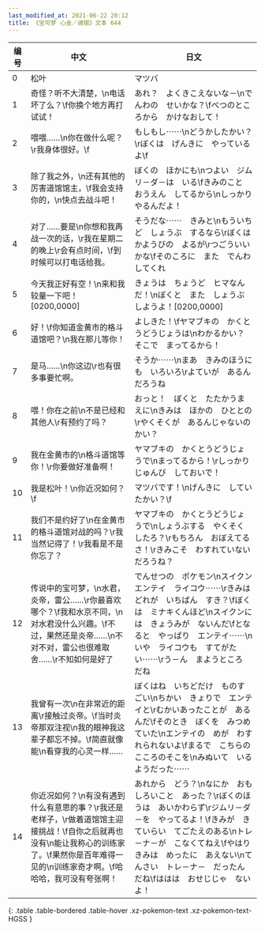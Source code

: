 ```yaml
---
last_modified_at: 2021-06-22 20:12
title: 《宝可梦 心金／魂银》文本 644
---
```

| 编号 | 中文 | 日文 |
| ---- | ---- | ---- |
| 0 | 松叶 | マツバ |
| 1 | 奇怪？听不大清楚，\n电话坏了么？\f你换个地方再打试试！ | あれ？　よくきこえないな－\nでんわの　せいかな？\fべつのところから　かけなおして！ |
| 2 | 喂喂……\n你在做什么呢？\r我身体很好。\f | もしもし⋯⋯\nどうかしたかい？\rぼくは　げんきに　やっているよ\f |
| 3 | 除了我之外，\n还有其他的厉害道馆馆主，\f我会支持你的，\n快点去战斗吧！ | ぼくの　ほかにも\nつよい　ジムリ－ダ－は　いる\fきみのこと　おうえん　してるから\nしっかり　やるんだよ！ |
| 4 | 对了……要是\n你想和我再战一次的话，\r我在星期二的晚上\r会有点时间，\f到时候可以打电话给我。 | そうだな⋯⋯　きみと\nもういちど　しょうぶ　するなら\rぼくは　かようびの　よるが\rつごういいかな\fそのころに　また　でんわしてくれ |
| 5 | 今天我正好有空！\n来和我较量一下吧！[0200,0000] | きょうは　ちょうど　ヒマなんだ！\nぼくと　また　しょうぶ　しようよ！[0200,0000] |
| 6 | 好！\f你知道金黄市的格斗道馆吧？\n我在那儿等你！ | よしきた！\fヤマブキの　かくとうどうじょうは\nわかるかい？　そこで　まってるから！ |
| 7 | 是马……\n你这边\r也有很多事要忙啊。 | そうか⋯⋯\nまあ　きみのほうにも　いろいろ\rよていが　あるんだろうね |
| 8 | 喂！你在之前\n不是已经和其他人\r有预约了吗？ | おっと！　ぼくと　たたかうまえに\nきみは　ほかの　ひととの\rやくそくが　あるんじゃないのかい？ |
| 9 | 我在金黄市的\n格斗道馆等你！\r你要做好准备啊！ | ヤマブキの　かくとうどうじょうで\nまってるから！\rしっかり　じゅんび　しておいで！ |
| 10 | 我是松叶！\n你近况如何？\f | マツバです！\nげんきに　していたかい？\f |
| 11 | 我们不是约好了\n在金黄市的格斗道馆对战的吗？\r我当然记得了！\r我看是不是你忘了？ | ヤマブキの　かくとうどうじょうで\nしょうぶする　やくそく　したろ？\rもちろん　おぼえてるさ！\rきみこそ　わすれていない　だろうね？ |
| 12 | 传说中的宝可梦，\n水君，炎帝，雷公……\r你最喜欢哪个？\f我和水京不同，\n对水君没什么兴趣。\f不过，果然还是炎帝……\n不对不对，雷公也很难取舍……\r不知如何是好了 | でんせつの　ポケモン\nスイクン　エンテイ　ライコウ⋯⋯\rきみは　どれが　いちばん　すき？\fぼくは　ミナキくんほど\nスイクンには　きょうみが　ないんだ\fとなると　やっぱり　エンテイ⋯⋯\nいや　ライコウも　すてがたい⋯⋯\rう－ん　まようところ　だね |
| 13 | 我曾有一次\n在非常近的距离\r接触过炎帝。\f当时炎帝那双注视\n我的眼神我这辈子都忘不掉。\f简直就像能\n看穿我的心灵一样…… | ぼくはね　いちどだけ　ものすごい\nちかい　きょりで　エンテイと\rむかいあったことが　あるんだ\fそのとき　ぼくを　みつめていた\nエンテイの　めが　わすれられないよ\fまるで　こちらの　こころのそこを\nみぬいて　いるようだった⋯⋯ |
| 14 | 你近况如何？\n有没有遇到什么有意思的事？\r我还是老样子，\r做着道馆馆主迎接挑战！\f自你之后就再也没有\n能让我称心的训练家了。\f果然你是百年难得一见的\n训练家奇才啊。\f哈哈哈，我可没有夸张啊！ | あれから　どう？\nなにか　おもしろいこと　あった？\rぼくのほうは　あいかわらず\rジムリ－ダ－を　やってるよ！\fきみが　きていらい　てごたえのある\nトレ－ナ－が　こなくてねえ\fやはり　きみは　めったに　あえない\nてんさい　トレ－ナ－　だったんだね\fははは　おせじじゃ　ないよ！ |
{: .table .table-bordered .table-hover .xz-pokemon-text .xz-pokemon-text-HGSS }